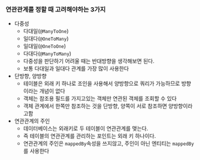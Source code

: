 ### 연관관계를 정할 때 고려해야하는 3가지
- 다중성
	- 다대일(`@ManyToOne`)
	- 일대다(`@OneToMany`)
	- 일대일(`@OneToOne`)
	- 다대다(`@ManyToMany`)
	- 다중성을 판단하기 어려울 때는 반대방향을 생각해보면 된다. 
	- 보통 다대일과 일대다 관계를 가장 많이 사용한다 
- 단방향, 양방향
	- 테이블은 외래 키 하나로 조인을 사용해서 양방향으로 쿼리가 가능하므로 방향이라는 개념이 없다
	- 객체는 참조용 필드를 가지고있는 객체만 연관된 객체를 조회할 수 있다
	- 객체 관계에서 한쪽만 참조하는 것을 단방향, 양쪽이 서로 참조하면 양방향이라고함
- 연관관계의 주인
	- 데이터베이스는 외래키로 두 테이블이 연관관계를 맺는다. 
	- 즉 테이블의 연관관계를 관리하는 포인트는 외래 키 하나이다.
	- 연관관계의 주인은 `mappedBy`속성을 쓰지않고, 주인이 아닌 엔티티는 `mappedBy`를 사용한다
